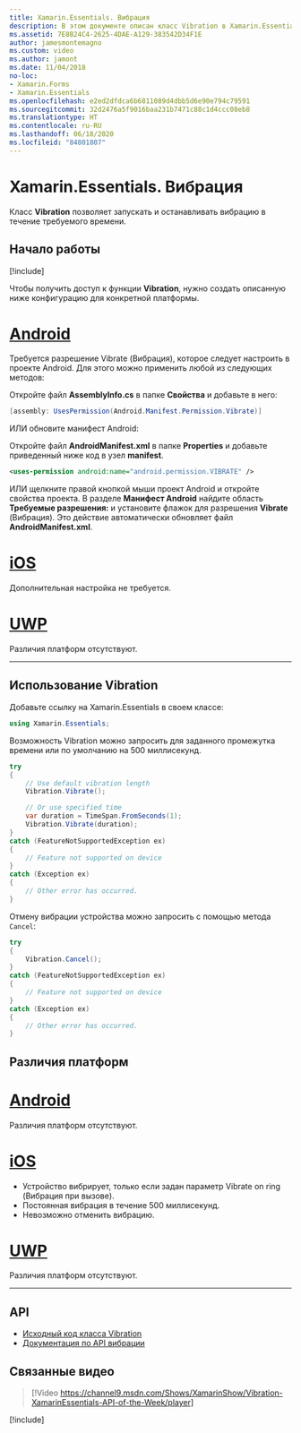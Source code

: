 ```yaml
---
title: Xamarin.Essentials. Вибрация
description: В этом документе описан класс Vibration в Xamarin.Essentials, который позволяет запускать и останавливать вибрацию в течение требуемого времени.
ms.assetid: 7E8B24C4-2625-4DAE-A129-383542D34F1E
author: jamesmontemagno
ms.custom: video
ms.author: jamont
ms.date: 11/04/2018
no-loc:
- Xamarin.Forms
- Xamarin.Essentials
ms.openlocfilehash: e2ed2dfdca6b6811089d4dbb5d6e90e794c79591
ms.sourcegitcommit: 32d2476a5f9016baa231b7471c88c1d4ccc08eb8
ms.translationtype: HT
ms.contentlocale: ru-RU
ms.lasthandoff: 06/18/2020
ms.locfileid: "84801807"
---
```

# <a name="xamarinessentials-vibration"></a>Xamarin.Essentials. Вибрация

Класс **Vibration** позволяет запускать и останавливать вибрацию в течение требуемого времени.

## <a name="get-started"></a>Начало работы

[!include[](~/essentials/includes/get-started.md)]

Чтобы получить доступ к функции **Vibration**, нужно создать описанную ниже конфигурацию для конкретной платформы.

# <a name="android"></a>[Android](#tab/android)

Требуется разрешение Vibrate (Вибрация), которое следует настроить в проекте Android. Для этого можно применить любой из следующих методов:

Откройте файл **AssemblyInfo.cs** в папке **Свойства** и добавьте в него:

```csharp
[assembly: UsesPermission(Android.Manifest.Permission.Vibrate)]
```

ИЛИ обновите манифест Android:

Откройте файл **AndroidManifest.xml** в папке **Properties** и добавьте приведенный ниже код в узел **manifest**.

```xml
<uses-permission android:name="android.permission.VIBRATE" />
```

ИЛИ щелкните правой кнопкой мыши проект Android и откройте свойства проекта. В разделе **Манифест Android** найдите область **Требуемые разрешения:** и установите флажок для разрешения **Vibrate** (Вибрация). Это действие автоматически обновляет файл **AndroidManifest.xml**.

# <a name="ios"></a>[iOS](#tab/ios)

Дополнительная настройка не требуется.

# <a name="uwp"></a>[UWP](#tab/uwp)

Различия платформ отсутствуют.

-----

## <a name="using-vibration"></a>Использование Vibration

Добавьте ссылку на Xamarin.Essentials в своем классе:

```csharp
using Xamarin.Essentials;
```

Возможность Vibration можно запросить для заданного промежутка времени или по умолчанию на 500 миллисекунд.

```csharp
try
{
    // Use default vibration length
    Vibration.Vibrate();

    // Or use specified time
    var duration = TimeSpan.FromSeconds(1);
    Vibration.Vibrate(duration);
}
catch (FeatureNotSupportedException ex)
{
    // Feature not supported on device
}
catch (Exception ex)
{
    // Other error has occurred.
}
```

Отмену вибрации устройства можно запросить с помощью метода `Cancel`:

```csharp
try
{
    Vibration.Cancel();
}
catch (FeatureNotSupportedException ex)
{
    // Feature not supported on device
}
catch (Exception ex)
{
    // Other error has occurred.
}
```

## <a name="platform-differences"></a>Различия платформ

# <a name="android"></a>[Android](#tab/android)

Различия платформ отсутствуют.

# <a name="ios"></a>[iOS](#tab/ios)

- Устройство вибрирует, только если задан параметр Vibrate on ring (Вибрация при вызове).
- Постоянная вибрация в течение 500 миллисекунд.
- Невозможно отменить вибрацию.

# <a name="uwp"></a>[UWP](#tab/uwp)

Различия платформ отсутствуют.

-----

## <a name="api"></a>API

- [Исходный код класса Vibration](https://github.com/xamarin/Essentials/tree/main/Xamarin.Essentials/Vibration)
- [Документация по API вибрации](xref:Xamarin.Essentials.Vibration)

## <a name="related-video"></a>Связанные видео

> [!Video https://channel9.msdn.com/Shows/XamarinShow/Vibration-XamarinEssentials-API-of-the-Week/player]

[!include[](~/essentials/includes/xamarin-show-essentials.md)]
